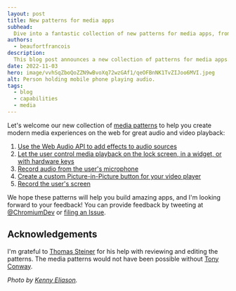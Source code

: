 ```yaml
---
layout: post
title: New patterns for media apps
subhead:
  Dive into a fantastic collection of new patterns for media apps, from grabbing the user's screen to adding video PiP mode to adding audio effects to recording from the mic to customizing media notifications.
authors:
  - beaufortfrancois
description:
  This blog post announces a new collection of patterns for media apps.
date: 2022-11-03
hero: image/vvhSqZboQoZZN9wBvoXq72wzGAf1/qeOFBnNK1TvZIJoo6MVI.jpeg
alt: Person holding mobile phone playing audio.
tags:
  - blog
  - capabilities
  - media
---
```


Let's welcome our new collection of [media patterns](/patterns/media) to help you create modern media experiences on the web for great audio and video playback:

1. [Use the Web Audio API to add effects to audio sources](/patterns/media/media-session/)
2. [Let the user control media playback on the lock screen, in a widget, or with hardware keys](/patterns/media/audio-effects/)
3. [Record audio from the user's microphone](/patterns/media/microphone-record/)
4. [Create a custom Picture-in-Picture button for your video player](/patterns/media/picture-in-picture/)
5. [Record the user's screen](/patterns/media/screen-record/)

We hope these patterns will help you build amazing apps, and I'm looking forward to your feedback! You can provide feedback by tweeting at [@ChromiumDev](https://twitter.com/ChromiumDev) or [filing an Issue](https://github.com/GoogleChrome/web.dev/issues/new/choose).

## Acknowledgements

I'm grateful to [Thomas Steiner](/authors/thomassteiner) for his help with reviewing and editing the patterns. The media patterns would not have been possible without [Tony Conway](/authors/conwayt/).

_Photo by [Kenny Eliason](https://unsplash.com/photos/plrlb68XPqI)._
